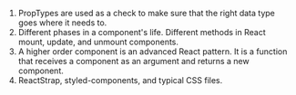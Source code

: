 1) PropTypes are used as a check to make sure that the right data type goes where it needs to.
2) Different phases in a component's life. Different methods in React mount, update, and unmount components. 
3) A higher order component is an advanced React pattern. It is a function that receives a component as an argument and returns a new component. 
4) ReactStrap, styled-components, and typical CSS files.